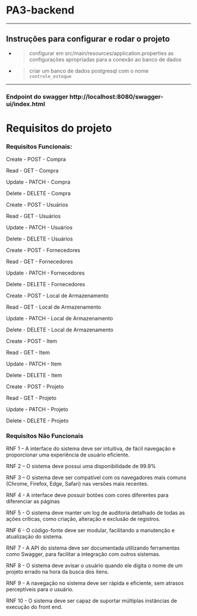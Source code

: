 # PA3-backend
___
## Instruções para configurar e rodar o projeto
* > configurar em src/main/resources/application.properties as configurações apropriadas para a conexão ao banco de dados

* > criar um banco de dados postgresql com o nome ``` controle_estoque```
___
### Endpoint do swagger http://localhost:8080/swagger-ui/index.html

# Requisitos do projeto

### Requisitos Funcionais:

Create - POST - Compra

Read - GET - Compra

Update - PATCH - Compra

Delete - DELETE - Compra

Create - POST - Usuários

Read - GET - Usuários

Update - PATCH - Usuários

Delete - DELETE - Usuários

Create - POST - Fornecedores

Read - GET - Fornecedores

Update - PATCH - Fornecedores

Delete - DELETE - Fornecedores

Create - POST - Local de Armazenamento

Read - GET - Local de Armazenamento

Update - PATCH - Local de Armazenamento

Delete - DELETE - Local de Armazenamento

Create - POST - Item

Read - GET - Item

Update - PATCH - Item

Delete - DELETE - Item

Create - POST - Projeto

Read - GET - Projeto

Update - PATCH - Projeto

Delete - DELETE - Projeto




### Requisitos Não Funcionais



RNF 1 – A interface do sistema deve ser intuitiva, de fácil navegação e proporcionar uma experiência de usuário eficiente.

RNF 2 – O sistema deve possui uma disponibilidade de 99.9%

RNF 3 – O sistema deve ser compatível com os navegadores mais comuns (Chrome, Firefox, Edge, Safari) nas versões mais recentes.

RNF 4 - A interface deve possuir botões com cores diferentes para diferenciar as páginas

RNF 5 - O sistema deve manter um log de auditoria detalhado de todas as ações críticas, como criação, alteração e exclusão de registros.

RNF 6 - O código-fonte deve ser modular, facilitando a manutenção e atualização do sistema.

RNF 7 - A API do sistema deve ser documentada utilizando ferramentas como Swagger, para facilitar a integração com outros sistemas.

RNF 8 - O sistema deve avisar o usuário quando ele digita o nome de um projeto errado na hora da busca dos itens.

RNF 9 - A navegação no sistema deve ser rápida e eficiente, sem atrasos perceptíveis para o usuário.

RNF 10 - O sistema deve ser capaz de suportar múltiplas instâncias de execução do front end.
